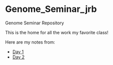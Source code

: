 # Genome_Seminar_jrb
Genome Seminar Repository

This is the home for all the work my favorite class!

Here are my notes from:
 * [Day 1](https://github.com/jrb7027/Genome_Seminar_jrb/blob/main/Day1.md)
 * [Day 2](https://github.com/jrb7027/Genome_Seminar_jrb/blob/main/Day%202.md)